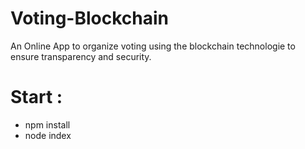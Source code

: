 # Voting-Blockchain

An Online App to organize voting using the blockchain technologie to ensure transparency and security.

# Start :
- npm install
- node index
